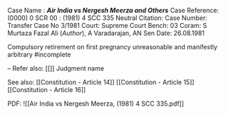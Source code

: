 Case Name : ***Air India vs Nergesh Meerza and Others***
Case Reference: (0000) 0 SCR 00 : (1981) 4 SCC 335
Neutral Citation:
Case Number: Transfer Case No 3/1981
Court: Supreme Court
Bench: 03
Coram: S Murtaza Fazal Ali (*Author*), A Varadarajan, AN Sen
Date: 26.08.1981

Compulsory retirement on first pregnancy unreasonable and manifestly arbitrary #incomplete 

–
Refer also:
[[]]
Judgment name

See also:
[[Constitution - Article 14]]
[[Constitution - Article 15]]
[[Constitution - Article 16]]

PDF:
![[Air India vs Nergesh Meerza, (1981) 4 SCC 335.pdf]]